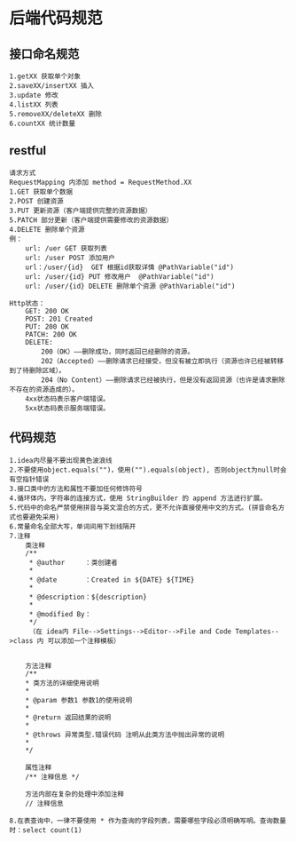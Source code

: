 # 后端代码规范

## 接口命名规范

	1.getXX 获取单个对象
	2.saveXX/insertXX 插入
	3.update 修改
	4.listXX 列表
	5.removeXX/deleteXX 删除
	6.countXX 统计数量

## restful
	请求方式
	RequestMapping 内添加 method = RequestMethod.XX
	1.GET 获取单个数据 
	2.POST 创建资源 
	3.PUT 更新资源（客户端提供完整的资源数据）
	5.PATCH 部分更新（客户端提供需要修改的资源数据）
	4.DELETE 删除单个资源 
	例：
		url: /uer GET 获取列表 
		url: /user POST 添加用户
		url：/user/{id}  GET 根据id获取详情 @PathVariable("id")
		url: /user/{id} PUT 修改用户  @PathVariable("id")
		url: /user/{id} DELETE 删除单个资源 @PathVariable("id")

	Http状态：
		GET: 200 OK
		POST: 201 Created
		PUT: 200 OK
		PATCH: 200 OK
		DELETE: 
			200（OK）——删除成功，同时返回已经删除的资源。
			202（Accepted）——删除请求已经接受，但没有被立即执行（资源也许已经被转移到了待删除区域）。
			204（No Content）——删除请求已经被执行，但是没有返回资源（也许是请求删除不存在的资源造成的）。
		4xx状态码表示客户端错误。
		5xx状态码表示服务端错误。
			

## 代码规范
	1.idea内尽量不要出现黄色波浪线
	2.不要使用object.equals("")，使用("").equals(object), 否则object为null时会有空指针错误
	3.接口类中的方法和属性不要加任何修饰符号
	4.循环体内，字符串的连接方式，使用 StringBuilder 的 append 方法进行扩展。	
 	5.代码中的命名严禁使用拼音与英文混合的方式，更不允许直接使用中文的方式。(拼音命名方式也要避免采用)
	6.常量命名全部大写，单词间用下划线隔开
	7.注释
		类注释
		/**
		 * @author     ：类创建者
		 * 
		 * @date       ：Created in ${DATE} ${TIME}
		 * 
		 * @description：${description}
		 * 
		 * @modified By：
		 */
		 （在 idea内 File-->Settings-->Editor-->File and Code Templates-->class 内 可以添加一个注释模板）
			

		方法注释
		/**
		* 类方法的详细使用说明
		* 
		* @param 参数1 参数1的使用说明
		* 
		* @return 返回结果的说明
		* 
		* @throws 异常类型.错误代码 注明从此类方法中抛出异常的说明
		* 
		*/
		
		属性注释
		/** 注释信息 */

		方法内部在复杂的处理中添加注释
		// 注释信息

	8.在表查询中，一律不要使用 * 作为查询的字段列表，需要哪些字段必须明确写明。查询数量时：select count(1) 
	